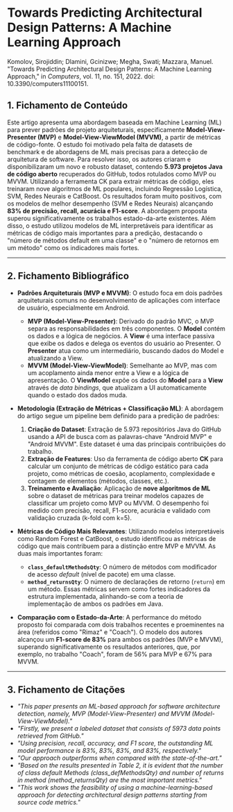 # Towards Predicting Architectural Design Patterns: A Machine Learning Approach

Komolov, Sirojiddin; Dlamini, Gcinizwe; Megha, Swati; Mazzara, Manuel. "Towards Predicting Architectural Design Patterns: A Machine Learning Approach," in *Computers*, vol. 11, no. 151, 2022. doi: 10.3390/computers11100151.

## 1. Fichamento de Conteúdo

Este artigo apresenta uma abordagem baseada em Machine Learning (ML) para prever padrões de projeto arquiteturais, especificamente **Model-View-Presenter (MVP)** e **Model-View-ViewModel (MVVM)**, a partir de métricas de código-fonte. O estudo foi motivado pela falta de datasets de benchmark e de abordagens de ML mais precisas para a detecção de arquitetura de software. Para resolver isso, os autores criaram e disponibilizaram um novo e robusto dataset, contendo **5.973 projetos Java de código aberto** recuperados do GitHub, todos rotulados como MVP ou MVVM. Utilizando a ferramenta CK para extrair métricas de código, eles treinaram nove algoritmos de ML populares, incluindo Regressão Logística, SVM, Redes Neurais e CatBoost. Os resultados foram muito positivos, com os modelos de melhor desempenho (SVM e Redes Neurais) alcançando **83% de precisão, recall, acurácia e F1-score**. A abordagem proposta superou significativamente os trabalhos estado-da-arte existentes. Além disso, o estudo utilizou modelos de ML interpretáveis para identificar as métricas de código mais importantes para a predição, destacando o "número de métodos default em uma classe" e o "número de retornos em um método" como os indicadores mais fortes.

---

## 2. Fichamento Bibliográfico

* **Padrões Arquiteturais (MVP e MVVM)**: O estudo foca em dois padrões arquiteturais comuns no desenvolvimento de aplicações com interface de usuário, especialmente em Android.
    * **MVP (Model-View-Presenter)**: Derivado do padrão MVC, o MVP separa as responsabilidades em três componentes. O **Model** contém os dados e a lógica de negócios. A **View** é uma interface passiva que exibe os dados e delega os eventos do usuário ao Presenter. O **Presenter** atua como um intermediário, buscando dados do Model e atualizando a View.
    * **MVVM (Model-View-ViewModel)**: Semelhante ao MVP, mas com um acoplamento ainda menor entre a View e a lógica de apresentação. O **ViewModel** expõe os dados do **Model** para a **View** através de *data bindings*, que atualizam a UI automaticamente quando o estado dos dados muda.

* **Metodologia (Extração de Métricas + Classificação ML)**: A abordagem do artigo segue um pipeline bem definido para a predição de padrões:
    1.  **Criação do Dataset**: Extração de 5.973 repositórios Java do GitHub usando a API de busca com as palavras-chave "Android MVP" e "Android MVVM". Este dataset é uma das principais contribuições do trabalho.
    2.  **Extração de Features**: Uso da ferramenta de código aberto **CK** para calcular um conjunto de métricas de código estático para cada projeto, como métricas de coesão, acoplamento, complexidade e contagem de elementos (métodos, classes, etc.).
    3.  **Treinamento e Avaliação**: Aplicação de **nove algoritmos de ML** sobre o dataset de métricas para treinar modelos capazes de classificar um projeto como MVP ou MVVM. O desempenho foi medido com precisão, recall, F1-score, acurácia e validado com validação cruzada (k-fold com k=5).

* **Métricas de Código Mais Relevantes**: Utilizando modelos interpretáveis como Random Forest e CatBoost, o estudo identificou as métricas de código que mais contribuem para a distinção entre MVP e MVVM. As duas mais importantes foram:
    * **`class_defaultMethodsQty`**: O número de métodos com modificador de acesso *default* (nível de pacote) em uma classe.
    * **`method_returnsQty`**: O número de declarações de retorno (`return`) em um método.
    Essas métricas servem como fortes indicadores da estrutura implementada, alinhando-se com a teoria de implementação de ambos os padrões em Java.

* **Comparação com o Estado-da-Arte**: A performance do método proposto foi comparada com dois trabalhos recentes e proeminentes na área (referidos como "Rimaz" e "Coach"). O modelo dos autores alcançou um **F1-score de 83%** para ambos os padrões (MVP e MVVM), superando significativamente os resultados anteriores, que, por exemplo, no trabalho "Coach", foram de 56% para MVP e 67% para MVVM.

---

## 3. Fichamento de Citações

* _"This paper presents an ML-based approach for software architecture detection, namely, MVP (Model-View-Presenter) and MVVM (Model-View-ViewModel)."_
* _"Firstly, we present a labeled dataset that consists of 5973 data points retrieved from GitHub."_
* _"Using precision, recall, accuracy, and F1 score, the outstanding ML model performance is 83%, 83%, 83%, and 83%, respectively."_
* _"Our approach outperforms when compared with the state-of-the-art."_
* _"Based on the results presented in Table 2, it is evident that the number of class default Methods (class\_defMethodsQty) and number of returns in method (method\_returnsQty) are the most important metrics."_
* _"This work shows the feasibility of using a machine-learning-based approach for detecting architectural design patterns starting from source code metrics."_
